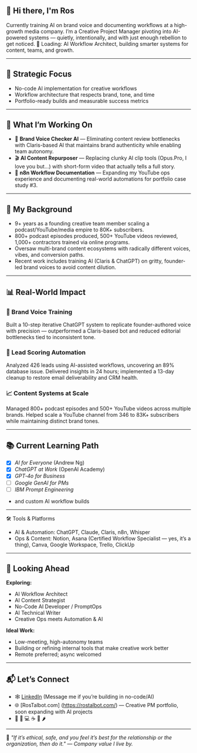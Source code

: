 ## 👋 Hi there, I'm Ros

Currently training AI on brand voice and documenting workflows at a high-growth media company. I’m a Creative Project Manager pivoting into AI-powered systems — quietly, intentionally, and with just enough rebellion to get noticed. 
🌱 Loading: AI Workflow Architect, building smarter systems for content, teams, and growth.

---

## 🚀 Strategic Focus
- No-code AI implementation for creative workflows
- Workflow architecture that respects brand, tone, and time
- Portfolio-ready builds and measurable success metrics

---

## 🔧 What I’m Working On

- 🧠 **Brand Voice Checker AI** — Eliminating content review bottlenecks with Claris-based AI that maintains brand authenticity while enabling team autonomy.
- 🎬 **AI Content Repurposer** — Replacing clunky AI clip tools (Opus.Pro, I love you but…) with short-form video that actually tells a full story.
- 🤖 **n8n Workflow Documentation** — Expanding my YouTube ops experience and documenting real-world automations for portfolio case study #3.

---

## 🎯 My Background

- 9+ years as a founding creative team member scaling a podcast/YouTube/media empire to 80K+ subscribers.
- 800+ podcast episodes produced, 500+ YouTube videos reviewed, 1,000+ contractors trained via online programs.
- Oversaw multi-brand content ecosystems with radically different voices, vibes, and conversion paths.
- Recent work includes training AI (Claris & ChatGPT) on gritty, founder-led brand voices to avoid content dilution.

---

## 📊 Real-World Impact

### 🤖 Brand Voice Training  
Built a 10-step iterative ChatGPT system to replicate founder-authored voice with precision — outperformed a Claris-based bot and reduced editorial bottlenecks tied to inconsistent tone.

### 🧠 Lead Scoring Automation  
Analyzed 426 leads using AI-assisted workflows, uncovering an 89% database issue. Delivered insights in 24 hours; implemented a 13-day cleanup to restore email deliverability and CRM health.

### 📈 Content Systems at Scale  
Managed 800+ podcast episodes and 500+ YouTube videos across multiple brands. Helped scale a YouTube channel from 346 to 83K+ subscribers while maintaining distinct brand tones.

---

## 📚 Current Learning Path

- [x] *AI for Everyone* (Andrew Ng)
- [x] *ChatGPT at Work* (OpenAI Academy)
- [x] *GPT‑4o for Business*
- [ ] *Google GenAI for PMs*
- [ ] *IBM Prompt Engineering*
- and custom AI workflow builds

---

🛠️ Tools & Platforms
- AI & Automation: ChatGPT, Claude, Claris, n8n, Whisper
- Ops & Content: Notion, Asana (Certified Workflow Specialist — yes, it’s a thing), Canva, Google Workspace, Trello, ClickUp

---

## 🎯 Looking Ahead

**Exploring:**
- AI Workflow Architect
- AI Content Strategist
- No-Code AI Developer / PromptOps
- AI Technical Writer
- Creative Ops meets Automation & AI

**Ideal Work:**
- Low-meeting, high-autonomy teams
- Building or refining internal tools that make creative work better
- Remote preferred; async welcomed

---

## 📬 Let’s Connect
- 🕸 [LinkedIn](https://www.linkedin.com/in/ros-talbot/) (Message me if you’re building in no-code/AI)
- 🌐 [RosTalbot.com] (https://rostalbot.com/) — Creative PM portfolio, soon expanding with AI projects
- 🌈 🦄 💻 ☕ 🧠 🌶️

---

🧭 *"If it’s ethical, safe, and you feel it’s best for the relationship or the organization, then do it." — Company value I live by.*


<!--
**RosTalbot/RosTalbot** is a ✨ _special_ ✨ repository because its `README.md` (this file) appears on your GitHub profile.

Here are some ideas to get you started:

- 🔭 I’m currently working on ...
- 🌱 I’m currently learning ...
- 👯 I’m looking to collaborate on ...
- 🤔 I’m looking for help with ...
- 💬 Ask me about ...
- 📫 How to reach me: ...
- 😄 Pronouns: ...
- ⚡ Fun fact: ...
-->
